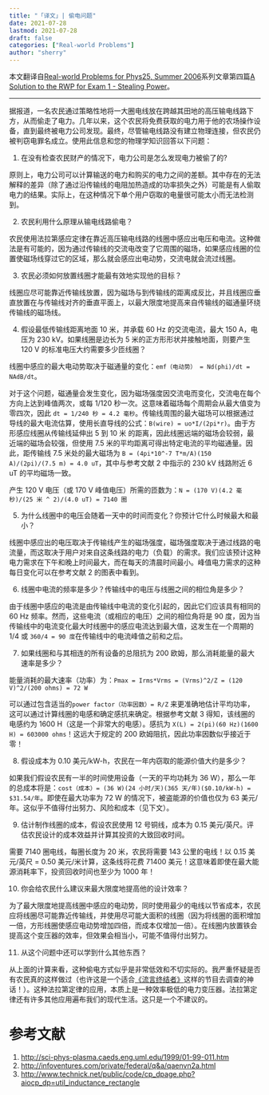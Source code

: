```yaml
---
title: "「译文」| 偷电问题" 
date: 2021-07-28
lastmod: 2021-07-28
draft: false
categories: ["Real-world Problems"]
author: "sherry"
---
```

本文翻译自[Real-world Problems for Phys25, Summer 2006](https://users.physics.unc.edu/~deardorf/phys25/rwp/)系列文章第四篇[A Solution to the RWP for Exam 1 - Stealing Power](https://users.physics.unc.edu/~deardorf/phys25/rwp/pizzasol.html)。

---

据报道，一名农民通过策略性地将一大圈电线放在跨越其田地的高压输电线路下方，从而偷走了电力。几年以来，这个农民将免费获取的电力用于他的农场操作设备，直到最终被电力公司发现。最终，尽管输电线路没有建立物理连接，但农民仍被判窃电罪名成立。使用此信息和您的物理学知识回答以下问题：

<!--more-->

1. 在没有检查农民财产的情况下，电力公司是怎么发现电力被偷了的?

原则上，电力公司可以计算输送的电力和购买的电力之间的差额。其中存在的无法解释的差异（除了通过沿传输线的电阻加热造成的功率损失之外）可能是有人偷取电力的结果。实际上，在这种情况下单个用户窃取的电量很可能太小而无法检测到。

2. 农民利用什么原理从输电线路偷电？

农民使用法拉第感应定律在靠近高压输电线路的线圈中感应出电压和电流。这种做法是有可能的，因为通过传输线的交流电改变了它周围的磁场，如果感应线圈的位置使磁场线穿过它的区域，那么就会感应出电动势，交流电就会流过线圈。

3. 农民必须如何放置线圈才能最有效地实现他的目标？

线圈应尽可能靠近传输线放置，因为磁场与到传输线的距离成反比，并且线圈应垂直放置在与传输线对齐的垂直平面上，以最大限度地提高来自传输线的磁通量环绕传输线的磁场线。

4. 假设最低传输线距离地面 10 米，并承载 60 Hz 的交流电流，最大 150 A，电压为 230 kV。如果线圈是边长为 5 米的正方形形状并接触地面，则要产生 120 V 的标准电压大约需要多少匝线圈？

线圈中感应的最大电动势取决于磁通量的变化：`emf（电动势） = Nd(phi)/dt = NAdB/dt`。

对于这个问题，磁通量会发生变化，因为磁场强度因交流电而变化，交流电在每个方向上达到峰值两次，或每 1/120 秒一次。这意味着磁场每个周期会从最大值变为零四次，因此 `dt = 1/240 秒 = 4.2 毫秒`。传输线周围的最大磁场可以根据通过导线的最大电流估算，使用长直导线的公式：`B(wire) = uo*I/(2pi*r)`。由于方形感应线圈从传输线延伸出 5 到 10 米 的距离，因此线圈远端的磁场会较弱，最近端的磁场会较强，但使用 7.5 米的平均距离可得出特定电流的平均磁通量。因此，距传输线 7.5 米处的最大磁场为 `B = (4pi*10^-7 T*m/A)(150 A)/(2pi)/(7.5 m) = 4.0 uT`，其中与参考文献 2 中指示的 230 kV 线路附近 6 uT 的平均磁场一致。

产生 120 V 电压（或 170 V 峰值电压）所需的匝数为：`N = (170 V)(4.2 毫秒)/(25 米 ^ 2)/(4.0 uT) = 7140 圈`

5. 为什么线圈中的电压会随着一天中的时间而变化？你预计它什么时候最大和最小？

线圈中感应出的电压取决于传输线产生的磁场强度，磁场强度取决于通过线路的电流量，而这取决于用户对来自这条线路的电力（负载）的需求。我们应该预计这种电力需求在下午和晚上时间最大，而在每天的清晨时间最小。峰值电力需求的这种每日变化可以在参考文献 2 的图表中看到。

6. 线圈中电流的频率是多少？传输线中的电压与线圈之间的相位角是多少？

由于线圈中感应的电流是由传输线中电流的变化引起的，因此它们应该具有相同的 60 Hz 频率。然而，这些电流（或相应的电压）之间的相位角将是 90 度，因为当传输线中的电流变化最大时线圈中的感应电流达到最大值，这发生在一个周期的 1/4 或 `360/4 = 90 度`在传输线中的电流峰值之前和之后。

7. 如果线圈和与其相连的所有设备的总阻抗为 200 欧姆，那么消耗能量的最大速率是多少？

能量消耗的最大速率（功率）为：`Pmax = Irms*Vrms = (Vrms)^2/Z = (120 V)^2/(200 ohms) = 72 W`

可以通过包含适当的`power factor（功率因数）= R/Z` 来更准确地估计平均功率，这可以通过计算线圈的电感和确定感抗来确定。根据参考文献 3 得知，该线圈的电感约为 1600 H（这是一个非常大的电感）。感抗为 `X(L) = 2(pi)(60 Hz)(1600 H) = 603000 ohms`！这远大于规定的 200 欧姆阻抗，因此功率因数似乎接近于零！

8. 假设成本为 0.10 美元/kW-h，农民在一年内窃取的能源价值大约是多少？

如果我们假设农民有一半的时间使用设备（一天的平均功耗为 36 W），那么一年的总成本将是：`cost（成本）= (36 W)(24 小时/天)(365 天/年)($0.10/kW-h) = $31.54/年`。即使在最大功率为 72 W 的情况下，被盗能源的价值也仅为 63 美元/年。这似乎不值得付出努力、风险和成本（见下文）。

9. 估计制作线圈的成本，假设农民使用 12 号铜线，成本为 0.15 美元/英尺。评估农民设计的成本效益并计算其投资的大致回收时间。

需要 7140 圈电线，每圈长度为 20 米，农民将需要 143 公里的电线！以 0.15 美元/英尺 = 0.50 美元/米计算，这条线将花费 71400 美元！这意味着即使在最大能源消耗率下，投资回收时间也至少为 1000 年！

10. 你会给农民什么建议来最大限度地提高他的设计效率？

为了最大限度地提高线圈中感应的电动势，同时使用最少的电线以节省成本，农民应将线圈尽可能靠近传输线，并使用尽可能大面积的线圈（因为将线圈的面积增加一倍，方形线圈使感应电动势增加四倍，而成本仅增加一倍）。在线圈内放置铁会提高这个变压器的效率，但效果会相当小，可能不值得付出努力。

11. 从这个问题中还可以学到什么其他东西？

从上面的计算来看，这种偷电方式似乎是非常低效和不切实际的。我严重怀疑是否有农民真的这样做过（也许这是一个适合[《流言终结者》](https://www.imdb.com/title/tt0383126/)这样的节目去调查的神话！）。这种法拉第定律的应用，本质上是一种效率极低的电力变压器。法拉第定律还有许多其他应用遍布我们的现代生活。这只是一个不建议的。

# 参考文献

1) http://sci-phys-plasma.caeds.eng.uml.edu/1999/01-99-011.htm
2) http://infoventures.com/private/federal/q&a/qaenvn2a.html
3) http://www.technick.net/public/code/cp_dpage.php?aiocp_dp=util_inductance_rectangle
